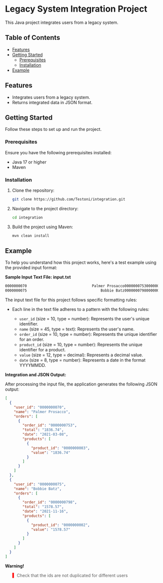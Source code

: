 # Legacy System Integration Project

This Java project integrates users from a legacy system.

## Table of Contents

- [Features](#features)
- [Getting Started](#getting-started)
  - [Prerequisites](#prerequisites)
  - [Installation](#installation)
- [Example](#example)

## Features

- Integrates users from a legacy system.
- Returns integrated data in JSON format.

## Getting Started

Follow these steps to set up and run the project.

### Prerequisites

Ensure you have the following prerequisites installed:

- Java 17 or higher
- Maven

### Installation

1. Clone the repository:

   ```bash
   git clone https://github.com/Testoni/integration.git

2. Navigate to the project directory:

   ```bash
   cd integration

3. Build the project using Maven:

   ```bash
   mvn clean install

## Example

To help you understand how this project works, here's a test example using the provided input format:

**Sample Input Text File: input.txt**
   ```bash
   0000000070                              Palmer Prosacco00000007530000000003     1836.7420210308
   0000000075                                  Bobbie Batz00000007980000000002     1578.5720211116
```

The input text file for this project follows specific formatting rules:

- Each line in the text file adheres to a pattern with the following rules:

  - `user_id` (size = 10, type = number): Represents the user's unique identifier.
  - `name` (size = 45, type = text): Represents the user's name.
  - `order_id` (size = 10, type = number): Represents the unique identifier for an order.
  - `product_id` (size = 10, type = number): Represents the unique identifier for a product.
  - `value` (size = 12, type = decimal): Represents a decimal value.
  - `date` (size = 8, type = number): Represents a date in the format YYYYMMDD.
    
**Integration and JSON Output:**

After processing the input file, the application generates the following JSON output:
```json
[
  {
    "user_id": "0000000070",
    "name": "Palmer Prosacco",
    "orders": [
      {
        "order_id": "0000000753",
        "total": "1836.74",
        "date": "2021-03-08",
        "products": [
          {
            "product_id": "0000000003",
            "value": "1836.74"
          }
        ]
      }
    ]
  },
  {
    "user_id": "0000000075",
    "name": "Bobbie Batz",
    "orders": [
      {
        "order_id": "0000000798",
        "total": "1578.57",
        "date": "2021-11-16",
        "products": [
          {
            "product_id": "0000000002",
            "value": "1578.57"
          }
        ]
      }
    ]
  }
]
```
**Warning!** 
<blockquote style="border-left: 5px solid #ff0000; padding-left: 10px;">
  Check that the ids are not duplicated for different users
</blockquote>


